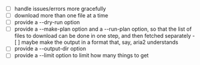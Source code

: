 - [ ] handle issues/errors more gracefully
- [ ] download more than one file at a time
- [ ] provide a --dry-run option
- [ ] provide a --make-plan option and a --run-plan option, so that the list of
      files to download can be done in one step, and then fetched separately
      - [ ] maybe make the output in a format that, say, aria2 understands
- [ ] provide a --output-dir option
- [ ] provide a --limit option to limit how many things to get
